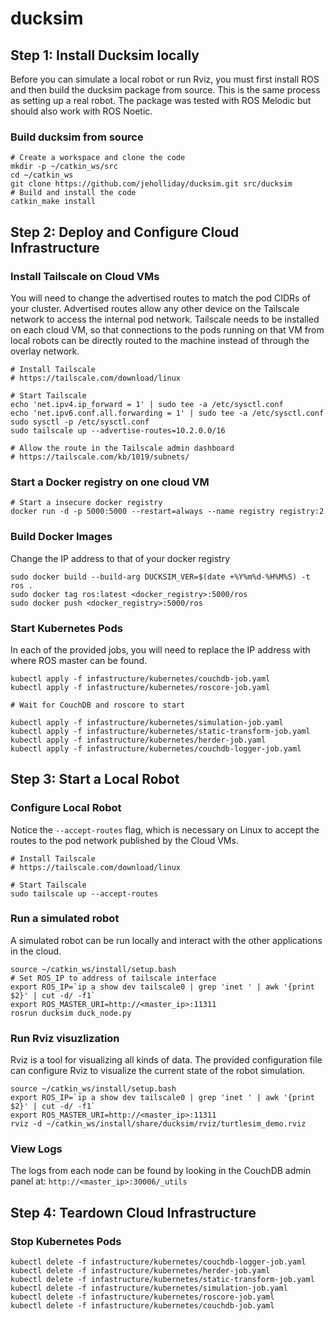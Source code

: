 # ducksim

## Step 1: Install Ducksim locally

Before you can simulate a local robot or run Rviz, you must first install ROS and then
build the ducksim package from source. This is the same process as setting up a real
robot. The package was tested with ROS Melodic but should also work with ROS Noetic.

### Build ducksim from source
```
# Create a workspace and clone the code
mkdir -p ~/catkin_ws/src
cd ~/catkin_ws
git clone https://github.com/jeholliday/ducksim.git src/ducksim
# Build and install the code
catkin_make install
```

## Step 2: Deploy and Configure Cloud Infrastructure

### Install Tailscale on Cloud VMs
You will need to change the advertised routes to match the pod CIDRs of your cluster.
Advertised routes allow any other device on the Tailscale network to access the
internal pod network. Tailscale needs to be installed on each cloud VM, so that
connections to the pods running on that VM from local robots can be directly routed
to the machine instead of through the overlay network.
```
# Install Tailscale
# https://tailscale.com/download/linux

# Start Tailscale
echo 'net.ipv4.ip_forward = 1' | sudo tee -a /etc/sysctl.conf
echo 'net.ipv6.conf.all.forwarding = 1' | sudo tee -a /etc/sysctl.conf
sudo sysctl -p /etc/sysctl.conf
sudo tailscale up --advertise-routes=10.2.0.0/16

# Allow the route in the Tailscale admin dashboard
# https://tailscale.com/kb/1019/subnets/
```

### Start a Docker registry on one cloud VM
```
# Start a insecure docker registry
docker run -d -p 5000:5000 --restart=always --name registry registry:2
```

### Build Docker Images
Change the IP address to that of your docker registry
```
sudo docker build --build-arg DUCKSIM_VER=$(date +%Y%m%d-%H%M%S) -t ros .
sudo docker tag ros:latest <docker_registry>:5000/ros
sudo docker push <docker_registry>:5000/ros
```

### Start Kubernetes Pods
In each of the provided jobs, you will need to replace the IP address with where ROS master can be found.
```
kubectl apply -f infastructure/kubernetes/couchdb-job.yaml
kubectl apply -f infastructure/kubernetes/roscore-job.yaml

# Wait for CouchDB and roscore to start

kubectl apply -f infastructure/kubernetes/simulation-job.yaml
kubectl apply -f infastructure/kubernetes/static-transform-job.yaml
kubectl apply -f infastructure/kubernetes/herder-job.yaml
kubectl apply -f infastructure/kubernetes/couchdb-logger-job.yaml
```

## Step 3: Start a Local Robot

### Configure Local Robot
Notice the `--accept-routes` flag, which is necessary on Linux to accept the routes
to the pod network published by the Cloud VMs.
```
# Install Tailscale
# https://tailscale.com/download/linux

# Start Tailscale
sudo tailscale up --accept-routes
```

### Run a simulated robot
A simulated robot can be run locally and interact with the other applications in
the cloud. 
```
source ~/catkin_ws/install/setup.bash
# Set ROS_IP to address of tailscale interface
export ROS_IP=`ip a show dev tailscale0 | grep 'inet ' | awk '{print $2}' | cut -d/ -f1`
export ROS_MASTER_URI=http://<master_ip>:11311
rosrun ducksim duck_node.py
```

### Run Rviz visuzlization
Rviz is a tool for visualizing all kinds of data. The provided configuration file
can configure Rviz to visualize the current state of the robot simulation.
```
source ~/catkin_ws/install/setup.bash
export ROS_IP=`ip a show dev tailscale0 | grep 'inet ' | awk '{print $2}' | cut -d/ -f1`
export ROS_MASTER_URI=http://<master_ip>:11311
rviz -d ~/catkin_ws/install/share/ducksim/rviz/turtlesim_demo.rviz
```

### View Logs
The logs from each node can be found by looking in the CouchDB admin panel at:
`http://<master_ip>:30006/_utils`

## Step 4: Teardown Cloud Infrastructure

### Stop Kubernetes Pods
```
kubectl delete -f infastructure/kubernetes/couchdb-logger-job.yaml
kubectl delete -f infastructure/kubernetes/herder-job.yaml
kubectl delete -f infastructure/kubernetes/static-transform-job.yaml
kubectl delete -f infastructure/kubernetes/simulation-job.yaml
kubectl delete -f infastructure/kubernetes/roscore-job.yaml
kubectl delete -f infastructure/kubernetes/couchdb-job.yaml
```